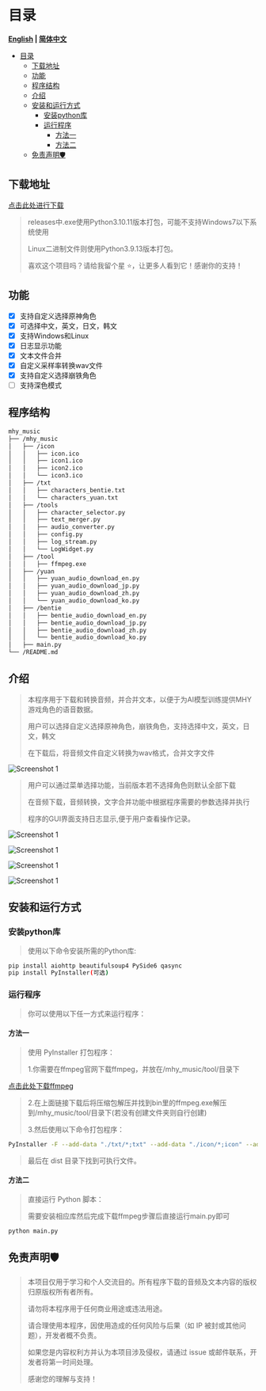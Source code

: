 # 目录

**[English](README_en.md) | [简体中文](README.md)**

- [目录](#目录)
  - [下载地址](#下载地址)
  - [功能](#功能)
  - [程序结构](#程序结构)
  - [介绍](#介绍)
  - [安装和运行方式](#安装和运行方式)
    - [安装python库](#安装python库)
    - [运行程序](#运行程序)
      - [方法一](#方法一)
      - [方法二](#方法二)
  - [免责声明🛡️](#免责声明️)

## 下载地址

[点击此处进行下载](https://github.com/WorldDawnAres/mhy_music/releases)
>
> releases中.exe使用Python3.10.11版本打包，可能不支持Windows7以下系统使用
>
> Linux二进制文件则使用Python3.9.13版本打包。
>
> 喜欢这个项目吗？请给我留个星 ⭐，让更多人看到它！感谢你的支持！

## 功能

- [x] 支持自定义选择原神角色
- [x] 可选择中文，英文，日文，韩文
- [x] 支持Windows和Linux
- [x] 日志显示功能
- [x] 文本文件合并
- [x] 自定义采样率转换wav文件
- [x] 支持自定义选择崩铁角色
- [ ] 支持深色模式

## 程序结构

```bash
mhy_music
├── /mhy_music
│   ├── /icon
│   │   ├── icon.ico
│   │   ├── icon1.ico
│   │   ├── icon2.ico
│   │   └── icon3.ico
│   ├── /txt
│   │   ├── characters_bentie.txt
│   │   └── characters_yuan.txt
│   ├── /tools
│   │   ├── character_selector.py
│   │   ├── text_merger.py
│   │   ├── audio_converter.py
│   │   ├── config.py
│   │   ├── log_stream.py
│   │   └── LogWidget.py
│   ├── /tool
│   │   ├── ffmpeg.exe
│   ├── /yuan
│   │   ├── yuan_audio_download_en.py
│   │   ├── yuan_audio_download_jp.py
│   │   ├── yuan_audio_download_zh.py
│   │   └── yuan_audio_download_ko.py
│   ├── /bentie
│   │   ├── bentie_audio_download_en.py
│   │   ├── bentie_audio_download_jp.py
│   │   ├── bentie_audio_download_zh.py
│   │   └── bentie_audio_download_ko.py
│   ├── main.py
└── /README.md
```

## 介绍

>本程序用于下载和转换音频，并合并文本，以便于为AI模型训练提供MHY游戏角色的语音数据。
>
>用户可以选择自定义选择原神角色，崩铁角色，支持选择中文，英文，日文，韩文
>
>在下载后，将音频文件自定义转换为wav格式，合并文字文件

![Screenshot 1](./Pictures/1.png "可选标题")
>
>用户可以通过菜单选择功能，当前版本若不选择角色则默认全部下载
>
>在音频下载，音频转换，文字合并功能中根据程序需要的参数选择并执行
>
>程序的GUI界面支持日志显示,便于用户查看操作记录。

![Screenshot 1](./Pictures/2.png "可选标题")

![Screenshot 1](./Pictures/3.png "可选标题")

![Screenshot 1](./Pictures/4.png "可选标题")

>

![Screenshot 1](./Pictures/5.png "可选标题")

## 安装和运行方式

### 安装python库

>使用以下命令安装所需的Python库:

```bash
pip install aiohttp beautifulsoup4 PySide6 qasync
pip install PyInstaller(可选)
```

### 运行程序

>你可以使用以下任一方式来运行程序：

#### 方法一

>使用 PyInstaller 打包程序：
>
>1.你需要在ffmpeg官网下载ffmpeg，并放在/mhy_music/tool/目录下

[点击此处下载ffmpeg](https://www.gyan.dev/ffmpeg/builds/packages/ffmpeg-7.0.2-full_build.7z)
>2.在上面链接下载后将压缩包解压并找到bin里的ffmpeg.exe解压到/mhy_music/tool/目录下(若没有创建文件夹则自行创建)
>
>3.然后使用以下命令打包程序：

```bash
PyInstaller -F --add-data "./txt/*;txt" --add-data "./icon/*;icon" --add-data "./tool/*;tool" -w -i ./icon/icon.ico main.py
```

>最后在 dist 目录下找到可执行文件。

#### 方法二

>直接运行 Python 脚本：
>
>需要安装相应库然后完成下载ffmpeg步骤后直接运行main.py即可

```bash
python main.py
```

## 免责声明🛡️

>本项目仅用于学习和个人交流目的。所有程序下载的音频及文本内容的版权归原版权所有者所有。
>
>请勿将本程序用于任何商业用途或违法用途。
>
>请合理使用本程序，因使用造成的任何风险与后果（如 IP 被封或其他问题），开发者概不负责。
>
>如果您是内容权利方并认为本项目涉及侵权，请通过 issue 或邮件联系，开发者将第一时间处理。
>
>感谢您的理解与支持！
